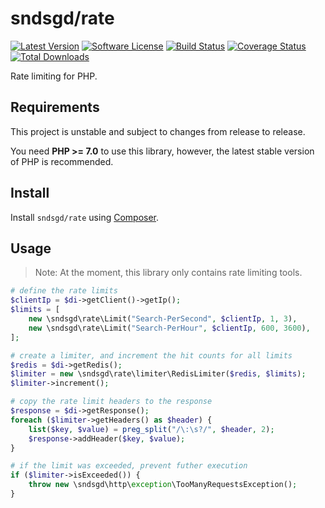 # sndsgd/rate

[![Latest Version](https://img.shields.io/github/release/sndsgd/rate.svg?style=flat-square)](https://github.com/sndsgd/rate/releases)
[![Software License](https://img.shields.io/badge/license-MIT-brightgreen.svg?style=flat-square)](https://github.com/sndsgd/rate/LICENSE)
[![Build Status](https://img.shields.io/travis/sndsgd/rate/master.svg?style=flat-square)](https://travis-ci.org/sndsgd/rate)
[![Coverage Status](https://img.shields.io/coveralls/sndsgd/rate.svg?style=flat-square)](https://coveralls.io/r/sndsgd/rate?branch=master)
[![Total Downloads](https://img.shields.io/packagist/dt/sndsgd/rate.svg?style=flat-square)](https://packagist.org/packages/sndsgd/rate)

Rate limiting for PHP.


## Requirements

This project is unstable and subject to changes from release to release.

You need **PHP >= 7.0** to use this library, however, the latest stable version of PHP is recommended.


## Install

Install `sndsgd/rate` using [Composer](https://getcomposer.org/).


## Usage

> Note: At the moment, this library only contains rate limiting tools.

```php
# define the rate limits
$clientIp = $di->getClient()->getIp();
$limits = [
    new \sndsgd\rate\Limit("Search-PerSecond", $clientIp, 1, 3),
    new \sndsgd\rate\Limit("Search-PerHour", $clientIp, 600, 3600),
];

# create a limiter, and increment the hit counts for all limits
$redis = $di->getRedis();
$limiter = new \sndsgd\rate\limiter\RedisLimiter($redis, $limits);
$limiter->increment();

# copy the rate limit headers to the response
$response = $di->getResponse();
foreach ($limiter->getHeaders() as $header) {
    list($key, $value) = preg_split("/\:\s?/", $header, 2);
    $response->addHeader($key, $value);
}

# if the limit was exceeded, prevent futher execution
if ($limiter->isExceeded()) {
    throw new \sndsgd\http\exception\TooManyRequestsException();
}
```
